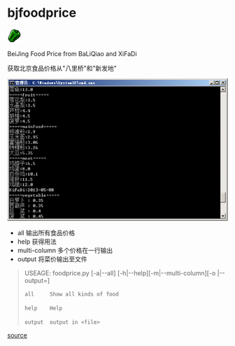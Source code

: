 bjfoodprice
===========

![alt="foodprice ico"](foodprice.png)

BeiJing Food Price from BaLiQiao and XiFaDi

获取北京食品价格从"八里桥"和"新发地"

![alt="snapshot"](foodprice_snapshot.png)

* all 输出所有食品价格
* help 获得用法
* multi-column 多个价格在一行输出
* output 将菜价输出至文件

<blockquote>
USEAGE:
foodprice.py [-a|--all] [-h|--help][-m|--multi-column][-o <file>|--output=<file>]

    all     Show all kinds of food

    help    Help

    output  output in <file>
</blockquote>


[source](https://github.com/codepongo/bjfoodprice)
